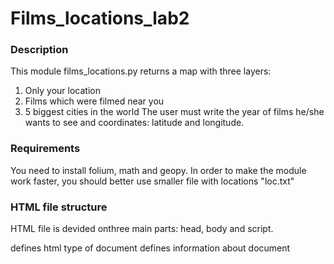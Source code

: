 # Films_locations_lab2
### Description
This module films_locations.py returns a map with three layers:
1)	Only your location
2)	Films which were filmed near you
3)	5 biggest cities in the world
The user must write the year of films he/she wants to see and coordinates: latitude and longitude.
### Requirements
You need to install folium, math and geopy.
In order to make the module work faster, you should better use smaller file with locations "loc.txt"

 
### HTML file structure
HTML file is devided onthree main parts: head, body and script.

<!DOCTYPE html> defines html type of document 
<head> defines information about document
<script> defines the script and links of document
<link> connection with document
<style> defines the style of the document
<meta> provides metadata about the HTML document
<div> defines a division or a section
 
### The example of module's work
![ ](screenshot.PNG)
![ ](map_screen.jpg)

### Summary
The map gives us information about given location, shows it on the map. Also, it shows the nearest films which were filmed in given year. On the third layer we can see 5 biggest cities in the world on the map.

### Author
Anna Pashuk

